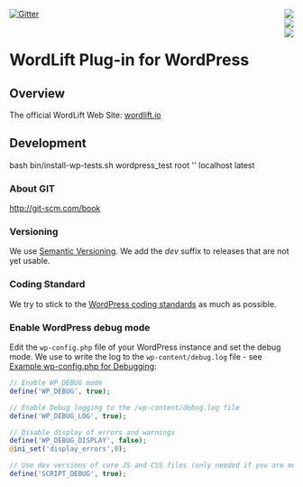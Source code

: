 [![Gitter](https://badges.gitter.im/wordlift/wordlift.svg)](https://gitter.im/wordlift/wordlift?utm_source=badge&utm_medium=badge&utm_campaign=pr-badge)
<a href="https://travis-ci.org/insideout10/wordlift-plugin"><img align="right" src="https://travis-ci.org/insideout10/wordlift-plugin.png?branch=develop" /></a><br/>
<a href="https://scrutinizer-ci.com/g/insideout10/wordlift-plugin/?branch=develop"><img align="right" src="https://scrutinizer-ci.com/g/insideout10/wordlift-plugin/badges/quality-score.png?b=develop" /></a><br/>
<a href="https://codeclimate.com/github/insideout10/wordlift-plugin/coverage"><img align="right" src="https://codeclimate.com/github/insideout10/wordlift-plugin/badges/coverage.svg" /></a>

WordLift Plug-in for WordPress
==============================

## Overview

The official WordLift Web Site: [wordlift.io](http://wordlift.io)

## Development

bash bin/install-wp-tests.sh wordpress_test root '' localhost latest

### About GIT

http://git-scm.com/book

### Versioning

We use [Semantic Versioning](http://semver.org/). We add the *dev* suffix to releases that are not yet usable.

### Coding Standard

We try to stick to the [WordPress coding standards](http://make.wordpress.org/core/handbook/coding-standards/php/) as much as possible.

### Enable WordPress debug mode

Edit the `wp-config.php` file of your WordPress instance and set the debug mode. We use to write the log to the `wp-content/debug.log` file - see [Example wp-config.php for Debugging](https://codex.wordpress.org/Debugging_in_WordPress#Example_wp-config.php_for_Debugging):
```php
// Enable WP_DEBUG mode
define('WP_DEBUG', true);

// Enable Debug logging to the /wp-content/debug.log file
define('WP_DEBUG_LOG', true);

// Disable display of errors and warnings
define('WP_DEBUG_DISPLAY', false);
@ini_set('display_errors',0);

// Use dev versions of core JS and CSS files (only needed if you are modifying these core files)
define('SCRIPT_DEBUG', true);
```
